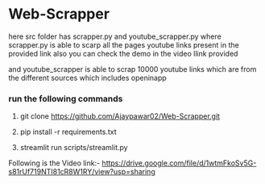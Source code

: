 # Web-Scrapper
here src folder has scrapper.py and youtube_scrapper.py 
where scrapper.py is able to scarp all the pages youtube links present in the provided link also you can check the demo in the video llink provided 

and youtube_scrapper is able to scrap 10000 youtube links which are from the different sources which includes openinapp


### run the following commands
1. git clone https://github.com/Ajaypawar02/Web-Scrapper.git

2. pip install -r requirements.txt

3. streamlit run scripts/streamlit.py


Following is the Video link:- https://drive.google.com/file/d/1wtmFkoSv5G-s81rUf719NTI81cR8W1RY/view?usp=sharing

